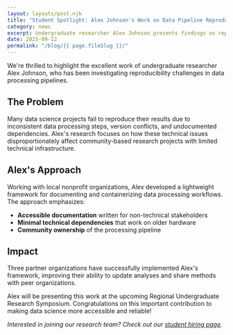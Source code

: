 ```yaml
---
layout: layouts/post.njk
title: "Student Spotlight: Alex Johnson's Work on Data Pipeline Reproducibility"
category: news
excerpt: Undergraduate researcher Alex Johnson presents findings on reproducible data processing workflows.
date: 2025-09-12
permalink: "/blog/{{ page.fileSlug }}/"
---
```


We're thrilled to highlight the excellent work of undergraduate researcher Alex Johnson, who has been investigating reproducibility challenges in data processing pipelines.

## The Problem

Many data science projects fail to reproduce their results due to inconsistent data processing steps, version conflicts, and undocumented dependencies. Alex's research focuses on how these technical issues disproportionately affect community-based research projects with limited technical infrastructure.

## Alex's Approach

Working with local nonprofit organizations, Alex developed a lightweight framework for documenting and containerizing data processing workflows. The approach emphasizes:

- **Accessible documentation** written for non-technical stakeholders
- **Minimal technical dependencies** that work on older hardware
- **Community ownership** of the processing pipeline

## Impact

Three partner organizations have successfully implemented Alex's framework, improving their ability to update analyses and share methods with peer organizations.

Alex will be presenting this work at the upcoming Regional Undergraduate Research Symposium. Congratulations on this important contribution to making data science more accessible and reliable!

*Interested in joining our research team? Check out our [student hiring page](/get-involved/student-hiring/).*

